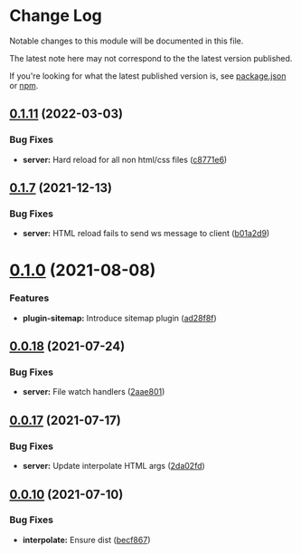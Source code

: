 # Change Log

Notable changes to this module will be documented in this file.

The latest note here may not correspond to the the latest version published.

If you're looking for what the latest published version is, see [package.json](./package.json)
or [npm](https://www.npmjs.com/package/@prpl/server).

## [0.1.11](https://github.com/tyhopp/prpl/compare/@prpl/server@0.1.10...@prpl/server@0.1.11) (2022-03-03)

### Bug Fixes

* **server:** Hard reload for all non html/css files ([c8771e6](https://github.com/tyhopp/prpl/commit/c8771e6e0efb987600f602b94ce779bbb79a5fab))

## [0.1.7](https://github.com/tyhopp/prpl/compare/@prpl/server@0.1.6...@prpl/server@0.1.7) (2021-12-13)

### Bug Fixes

* **server:** HTML reload fails to send ws message to client ([b01a2d9](https://github.com/tyhopp/prpl/commit/b01a2d92f9603bca33046f27ba7a599e5fa65ee0))

# [0.1.0](https://github.com/tyhopp/prpl/compare/@prpl/server@0.0.28...@prpl/server@0.1.0) (2021-08-08)

### Features

* **plugin-sitemap:** Introduce sitemap plugin ([ad28f8f](https://github.com/tyhopp/prpl/commit/ad28f8fa2ad7882fd328a41fcc2757b70599a565))

## [0.0.18](https://github.com/tyhopp/prpl/compare/@prpl/server@0.0.17...@prpl/server@0.0.18) (2021-07-24)

### Bug Fixes

* **server:** File watch handlers ([2aae801](https://github.com/tyhopp/prpl/commit/2aae801bbd7dd5c77e5ebb01ac547b26566c49c1))

## [0.0.17](https://github.com/tyhopp/prpl/compare/@prpl/server@0.0.16...@prpl/server@0.0.17) (2021-07-17)

### Bug Fixes

* **server:** Update interpolate HTML args ([2da02fd](https://github.com/tyhopp/prpl/commit/2da02fd4abbfc51107314508449a00eeca40fc2c))

## [0.0.10](https://github.com/tyhopp/prpl/compare/@prpl/server@0.0.9...@prpl/server@0.0.10) (2021-07-10)

### Bug Fixes

* **interpolate:** Ensure dist ([becf867](https://github.com/tyhopp/prpl/commit/becf86773572f761d7a1f1393e4a625945c287dc))
